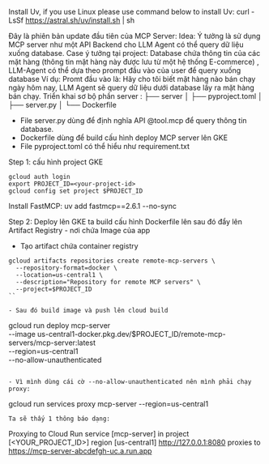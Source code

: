 Install Uv, if you use Linux please use command below to install Uv: 
curl -LsSf https://astral.sh/uv/install.sh | sh

Đây là phiên bản update đầu tiên của MCP Server:
Idea: Ý tưởng là sử dụng MCP server như một API Backend cho LLM Agent có thể query dữ liệu xuống database.
Case ý tưởng tại project: Database chứa thông tin của các mặt hàng (thông tin mặt hàng này được lưu từ một hệ thống E-commerce) , LLM-Agent có thể dựa theo prompt đầu vào của user để query xuống database
Ví dụ: Promt đầu vào là: Hãy cho tôi biết mặt hàng nào bán chạy ngày hôm nay, LLM Agent sẽ query dữ liệu dưới database lấy ra mặt hàng bán chạy. 
Triển khai sơ bộ phần server : 
├── server
│   ├── pyproject.toml
│   ├── server.py
│   └── Dockerfile

- File server.py dùng để định nghĩa API @tool.mcp để query thông tin database.
- Dockerfile dùng để build cấu hình deploy MCP server lên GKE
- File pyproject.toml có thể hiểu như requirement.txt

Step 1: cấu hình project GKE
```
gcloud auth login
export PROJECT_ID=<your-project-id>
gcloud config set project $PROJECT_ID
```

Install FastMCP: uv add fastmcp==2.6.1 --no-sync

Step 2: Deploy lên GKE
ta build cấu hình Dockerfile lên sau đó đẩy lên Artifact Registry - nơi chứa Image của app

- Tạo artifact chứa container registry
```
gcloud artifacts repositories create remote-mcp-servers \
  --repository-format=docker \
  --location=us-central1 \
  --description="Repository for remote MCP servers" \
  --project=$PROJECT_ID
``

- Sau đó build image và push lên cloud build

```
gcloud run deploy mcp-server \
  --image us-central1-docker.pkg.dev/$PROJECT_ID/remote-mcp-servers/mcp-server:latest \
  --region=us-central1 \
  --no-allow-unauthenticated
```

- Vì mình dùng cái cờ --no-allow-unauthenticated nên mình phải chạy proxy:
```
gcloud run services proxy mcp-server --region=us-central1
```
Ta sẽ thấy 1 thông báo dạng:

```
Proxying to Cloud Run service [mcp-server] in project [<YOUR_PROJECT_ID>] region [us-central1]
http://127.0.0.1:8080 proxies to https://mcp-server-abcdefgh-uc.a.run.app
```





